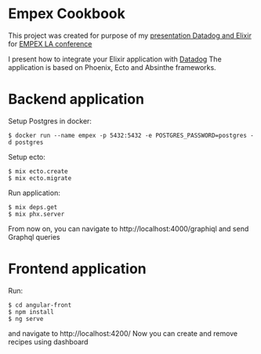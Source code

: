 # Empex Cookbook

This project was created for purpose of my [presentation Datadog and Elixir](https://www.youtube.com/watch?v=OVAe7vjlVVY&t=3s) for [EMPEX LA conference](http://empex.co/la)

I present how to integrate your Elixir application with [Datadog](https://www.datadoghq.com/)
The application is based on Phoenix, Ecto and Absinthe frameworks.

# Backend application
Setup Postgres in docker:
```
$ docker run --name empex -p 5432:5432 -e POSTGRES_PASSWORD=postgres -d postgres
```
Setup ecto:
```
$ mix ecto.create
$ mix ecto.migrate
```
Run application:
```
$ mix deps.get
$ mix phx.server
```
From now on, you can navigate to http://localhost:4000/graphiql and send Graphql queries

# Frontend application
Run:
```
$ cd angular-front
$ npm install
$ ng serve
```
and navigate to http://localhost:4200/
Now you can create and remove recipes using dashboard
